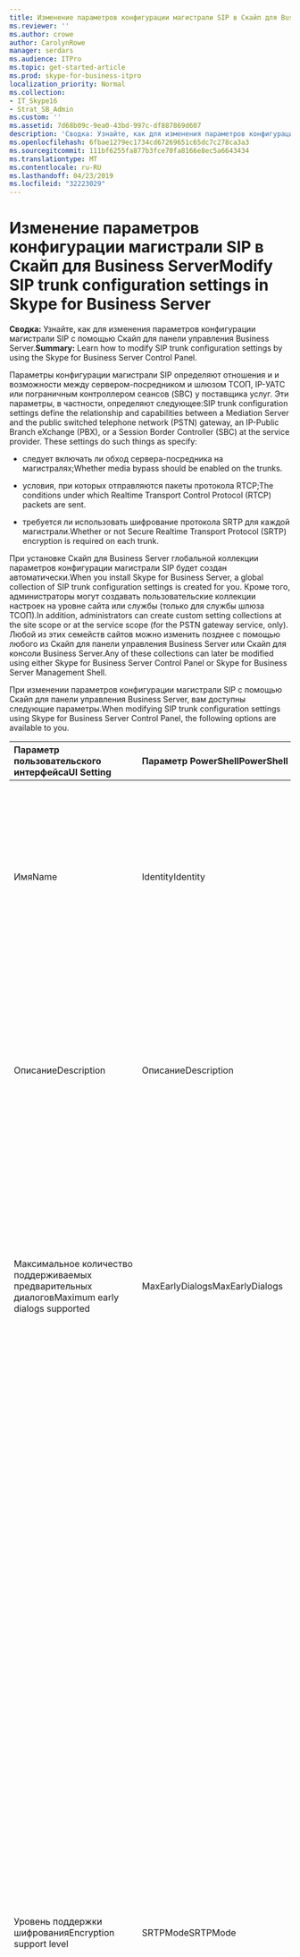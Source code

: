 ```yaml
---
title: Изменение параметров конфигурации магистрали SIP в Скайп для Business Server
ms.reviewer: ''
ms.author: crowe
author: CarolynRowe
manager: serdars
ms.audience: ITPro
ms.topic: get-started-article
ms.prod: skype-for-business-itpro
localization_priority: Normal
ms.collection:
- IT_Skype16
- Strat_SB_Admin
ms.custom: ''
ms.assetid: 7d68b09c-9ea0-43bd-997c-df887869d607
description: 'Сводка: Узнайте, как для изменения параметров конфигурации магистрали SIP с помощью Скайп для панели управления Business Server.'
ms.openlocfilehash: 6fbae1279ec1734cd67269651c65dc7c278ca3a3
ms.sourcegitcommit: 111bf6255fa877b3fce70fa8166e8ec5a6643434
ms.translationtype: MT
ms.contentlocale: ru-RU
ms.lasthandoff: 04/23/2019
ms.locfileid: "32223029"
---
```

# <a name="modify-sip-trunk-configuration-settings-in-skype-for-business-server"></a><span data-ttu-id="918ae-103">Изменение параметров конфигурации магистрали SIP в Скайп для Business Server</span><span class="sxs-lookup"><span data-stu-id="918ae-103">Modify SIP trunk configuration settings in Skype for Business Server</span></span>
 
<span data-ttu-id="918ae-104">**Сводка:** Узнайте, как для изменения параметров конфигурации магистрали SIP с помощью Скайп для панели управления Business Server.</span><span class="sxs-lookup"><span data-stu-id="918ae-104">**Summary:** Learn how to modify SIP trunk configuration settings by using the Skype for Business Server Control Panel.</span></span>
  
<span data-ttu-id="918ae-p101">Параметры конфигурации магистрали SIP определяют отношения и и возможности между сервером-посредником и шлюзом ТСОП, IP-УАТС или пограничным контроллером сеансов (SBC) у поставщика услуг. Эти параметры, в частности, определяют следующее:</span><span class="sxs-lookup"><span data-stu-id="918ae-p101">SIP trunk configuration settings define the relationship and capabilities between a Mediation Server and the public switched telephone network (PSTN) gateway, an IP-Public Branch eXchange (PBX), or a Session Border Controller (SBC) at the service provider. These settings do such things as specify:</span></span>
  
- <span data-ttu-id="918ae-107">следует включать ли обход сервера-посредника на магистралях;</span><span class="sxs-lookup"><span data-stu-id="918ae-107">Whether media bypass should be enabled on the trunks.</span></span>
    
- <span data-ttu-id="918ae-108">условия, при которых отправляются пакеты протокола RTCP;</span><span class="sxs-lookup"><span data-stu-id="918ae-108">The conditions under which Realtime Transport Control Protocol (RTCP) packets are sent.</span></span>
    
- <span data-ttu-id="918ae-109">требуется ли использовать шифрование протокола SRTP для каждой магистрали.</span><span class="sxs-lookup"><span data-stu-id="918ae-109">Whether or not Secure Realtime Transport Protocol (SRTP) encryption is required on each trunk.</span></span>
    
<span data-ttu-id="918ae-110">При установке Скайп для Business Server глобальной коллекции параметров конфигурации магистрали SIP будет создан автоматически.</span><span class="sxs-lookup"><span data-stu-id="918ae-110">When you install Skype for Business Server, a global collection of SIP trunk configuration settings is created for you.</span></span> <span data-ttu-id="918ae-111">Кроме того, администраторы могут создавать пользовательские коллекции настроек на уровне сайта или службы (только для службы шлюза ТСОП).</span><span class="sxs-lookup"><span data-stu-id="918ae-111">In addition, administrators can create custom setting collections at the site scope or at the service scope (for the PSTN gateway service, only).</span></span> <span data-ttu-id="918ae-112">Любой из этих семейств сайтов можно изменить позднее с помощью любого из Скайп для панели управления Business Server или Скайп для консоли Business Server.</span><span class="sxs-lookup"><span data-stu-id="918ae-112">Any of these collections can later be modified using either Skype for Business Server Control Panel or Skype for Business Server Management Shell.</span></span>
  
<span data-ttu-id="918ae-113">При изменении параметров конфигурации магистрали SIP с помощью Скайп для панели управления Business Server, вам доступны следующие параметры.</span><span class="sxs-lookup"><span data-stu-id="918ae-113">When modifying SIP trunk configuration settings using Skype for Business Server Control Panel, the following options are available to you.</span></span>
  
|<span data-ttu-id="918ae-114">**Параметр пользовательского интерфейса**</span><span class="sxs-lookup"><span data-stu-id="918ae-114">**UI Setting**</span></span>|<span data-ttu-id="918ae-115">**Параметр PowerShell**</span><span class="sxs-lookup"><span data-stu-id="918ae-115">**PowerShell Parameter**</span></span>|<span data-ttu-id="918ae-116">**Описание**</span><span class="sxs-lookup"><span data-stu-id="918ae-116">**Description**</span></span>|
|:-----|:-----|:-----|
|<span data-ttu-id="918ae-117">Имя</span><span class="sxs-lookup"><span data-stu-id="918ae-117">Name</span></span>  <br/> |<span data-ttu-id="918ae-118">Identity</span><span class="sxs-lookup"><span data-stu-id="918ae-118">Identity</span></span>  <br/> |<span data-ttu-id="918ae-p103">Уникальный идентификатор для коллекции. Это свойство только для чтения; вы не можете изменить идентификатор коллекции параметров настройки магистральной линии связи.</span><span class="sxs-lookup"><span data-stu-id="918ae-p103">Unique identifier for the collection. This property is read-only; you cannot change the Identity of a collection of trunk configuration settings.</span></span>  <br/> |
|<span data-ttu-id="918ae-121">Описание</span><span class="sxs-lookup"><span data-stu-id="918ae-121">Description</span></span>  <br/> |<span data-ttu-id="918ae-122">Описание</span><span class="sxs-lookup"><span data-stu-id="918ae-122">Description</span></span>  <br/> |<span data-ttu-id="918ae-123">Предоставляет администраторам возможность сохранять дополнительную информацию о параметрах (например, сведения о цели настройки магистральной линии связи).</span><span class="sxs-lookup"><span data-stu-id="918ae-123">Provides a way for administrators to store addition information about the settings (for example, the purpose of the trunk configuration).</span></span>  <br/> |
|<span data-ttu-id="918ae-124">Максимальное количество поддерживаемых предварительных диалогов</span><span class="sxs-lookup"><span data-stu-id="918ae-124">Maximum early dialogs supported</span></span>  <br/> |<span data-ttu-id="918ae-125">MaxEarlyDialogs</span><span class="sxs-lookup"><span data-stu-id="918ae-125">MaxEarlyDialogs</span></span>  <br/> |<span data-ttu-id="918ae-126">Максимальное количество разветвляющихся ответов, которое шлюз ТСОП, IP-PBX или пограничный контроллер сеансов (SBC) на стороне поставщика службы может получить на приглашение, отправленное серверу-посреднику.</span><span class="sxs-lookup"><span data-stu-id="918ae-126">The maximum number of forked responses a PSTN gateway, IP-PBX, or SBC at the service provider can receive to an Invite that it sent to the Mediation Server.</span></span>  <br/> |
|<span data-ttu-id="918ae-127">Уровень поддержки шифрования</span><span class="sxs-lookup"><span data-stu-id="918ae-127">Encryption support level</span></span>  <br/> |<span data-ttu-id="918ae-128">SRTPMode</span><span class="sxs-lookup"><span data-stu-id="918ae-128">SRTPMode</span></span>  <br/> | <span data-ttu-id="918ae-129">Указывает уровень поддержки для защиты трафика сервера-посредника между сервером-посредником и шлюзом ТСОП, IP-PBX или пограничным контроллером сеансов на стороне поставщика службы.</span><span class="sxs-lookup"><span data-stu-id="918ae-129">Indicates the level of support for protecting media traffic between the Mediation Server and the PSTN Gateway, IP-PBX, or SBC at the service provider.</span></span> <span data-ttu-id="918ae-130">Для случаев обхода сервера-посредника это значение должно быть совместимо с параметром EncryptionLevel в настройке сервера-посредника.</span><span class="sxs-lookup"><span data-stu-id="918ae-130">For media bypass cases, this value must be compatible with the EncryptionLevel setting in the media configuration.</span></span> <span data-ttu-id="918ae-131">Конфигурации мультимедиа задано с помощью командлета [New-CsMediaConfiguration](https://docs.microsoft.com/powershell/module/skype/new-csmediaconfiguration?view=skype-ps) и [Set-CsMediaConfiguration](https://docs.microsoft.com/powershell/module/skype/set-csmediaconfiguration?view=skype-ps) .</span><span class="sxs-lookup"><span data-stu-id="918ae-131">Media configuration is set by using the [New-CsMediaConfiguration](https://docs.microsoft.com/powershell/module/skype/new-csmediaconfiguration?view=skype-ps) and [Set-CsMediaConfiguration](https://docs.microsoft.com/powershell/module/skype/set-csmediaconfiguration?view=skype-ps) cmdlets.</span></span> <br/>  <span data-ttu-id="918ae-132">Допустимые значения:</span><span class="sxs-lookup"><span data-stu-id="918ae-132">Allowed values are:</span></span> <br/>  <span data-ttu-id="918ae-133">Требуется: должно использоваться шифрование SRTP.</span><span class="sxs-lookup"><span data-stu-id="918ae-133">Required: SRTP encryption must be used.</span></span> <br/>  <span data-ttu-id="918ae-134">Необязательно: SRTP будет использоваться, если поддерживается шлюзом.</span><span class="sxs-lookup"><span data-stu-id="918ae-134">Optional: SRTP will be used if the gateway supports it.</span></span> <br/>  <span data-ttu-id="918ae-135">Не поддерживается: шифрование SRTP не поддерживается и поэтому не будет использоваться.</span><span class="sxs-lookup"><span data-stu-id="918ae-135">Not Supported: SRTP encryption is not supported and therefore will not be used.</span></span> <br/>  <span data-ttu-id="918ae-p105">Параметр SRTPMode используется, только в случае, если шлюз настроен на использование протокола TLS. Если шлюз настроен на использование в качестве транспорта протокола TCP, для параметра SRTPMode внутренним образом задается значение Not Supported.</span><span class="sxs-lookup"><span data-stu-id="918ae-p105">SRTPMode is used only if the gateway is configured to use Transport Layer Security (TLS). If the gateway is configured with Transmission Control Protocol (TCP) as the transport, SRTPMode is internally set to Not Supported. </span></span><br/> |
|<span data-ttu-id="918ae-138">Поддержка ссылки</span><span class="sxs-lookup"><span data-stu-id="918ae-138">Refer support</span></span>  <br/> |<span data-ttu-id="918ae-139">Enable3pccRefer</span><span class="sxs-lookup"><span data-stu-id="918ae-139">Enable3pccRefer</span></span>  <br/> <span data-ttu-id="918ae-140">EnableReferSupport</span><span class="sxs-lookup"><span data-stu-id="918ae-140">EnableReferSupport</span></span>  <br/> |<span data-ttu-id="918ae-141">Если задано **Разрешить отправку ссылки шлюзу**, это указывает на то, что магистральная линия связи поддерживает получение запросов ссылки от сервера-посредника.</span><span class="sxs-lookup"><span data-stu-id="918ae-141">If set to **Enable sending refer to the gateway**, indicates that the trunk supports receiving Refer requests from the Mediation Server.</span></span>  <br/> <span data-ttu-id="918ae-p106">Если задано **Разрешить ссылку с использованием стороннего контроля вызовов**, это указывает на то, что протокол 3pcc может использоваться, чтобы разрешить переключенным звонкам обходить размещенный веб-сайт. Протокол 3pcc, известный также как протокол "стороннего контроля", применяется, когда для соединения пары абонентов используется третья сторона (например, оператор, размещающий звонок от абонента A к абоненту B).</span><span class="sxs-lookup"><span data-stu-id="918ae-p106">If set to **Enable refer using third-party call control**, indicates that the 3pcc protocol can be used to allow transferred calls to bypass the hosted site. 3pcc is also known as "third party control," and occurs when a third-party is used to connect a pair of callers (for example, an operator placing a call from person A to person B).  </span></span><br/> |
|<span data-ttu-id="918ae-144">Разрешить обход сервера-посредника</span><span class="sxs-lookup"><span data-stu-id="918ae-144">Enable media bypass</span></span>  <br/> |<span data-ttu-id="918ae-145">EnableBypass</span><span class="sxs-lookup"><span data-stu-id="918ae-145">EnableBypass</span></span>  <br/> |<span data-ttu-id="918ae-p107">Указывает, включен обход сервера-посредника для этой магистральной линии связи. Обход сервера-посредника может быть включен только в случае, если также включен параметр **Централизованная обработка мультимедиа**.</span><span class="sxs-lookup"><span data-stu-id="918ae-p107">Indicates whether media bypass is enabled for this trunk. Media bypass can only be enabled if **Centralized media processing** is also enabled. </span></span><br/> |
|<span data-ttu-id="918ae-148">Централизованная обработка мультимедиа</span><span class="sxs-lookup"><span data-stu-id="918ae-148">Centralized media processing</span></span>  <br/> |<span data-ttu-id="918ae-149">ConcentratedTopology</span><span class="sxs-lookup"><span data-stu-id="918ae-149">ConcentratedTopology</span></span>  <br/> |<span data-ttu-id="918ae-p108">Enable RTP latching имеется ли известная точка терминирования медиаданных. (Примером известной точки терминирования медиаданных может являться шлюз ТСОП, где у точки терминирования медиаданных такой же IP-адрес, что и у точки терминирования сигналов.)</span><span class="sxs-lookup"><span data-stu-id="918ae-p108">Indicates whether there is a well-known media termination point. (An example of a well-known media termination point would be a PSTN gateway where the media termination has the same IP as the signaling termination.)</span></span>  <br/> |
|<span data-ttu-id="918ae-152">Разрешить блокирование RTP</span><span class="sxs-lookup"><span data-stu-id="918ae-152">Enable RTP latching</span></span>  <br/> |<span data-ttu-id="918ae-153">EnableRTPLatching</span><span class="sxs-lookup"><span data-stu-id="918ae-153">EnableRTPLatching</span></span>  <br/> |<span data-ttu-id="918ae-p109">Указывает, поддерживают ли магистральные линии связи SIP блокирование RTP. Блокирование RTP является технологией, позволяющей выполнять подключение по протоколу RTP/RTCP через устройство NAT (преобразование сетевых адресов) или брандмауэр.</span><span class="sxs-lookup"><span data-stu-id="918ae-p109">Indicates whether or not the SIP trunks support RTP latching. RTP latching is a technology that enables RTP/RTCP connectivity through a NAT (network address translator) device or firewall.</span></span>  <br/> |
|<span data-ttu-id="918ae-156">Включить журнал переадресации звонков</span><span class="sxs-lookup"><span data-stu-id="918ae-156">Enable forward call history</span></span>  <br/> |<span data-ttu-id="918ae-157">ForwardCallHistory</span><span class="sxs-lookup"><span data-stu-id="918ae-157">ForwardCallHistory</span></span>  <br/> |<span data-ttu-id="918ae-158">Означает, будет ли переадресовываться по магистральному каналу сведения о журнале звонков.</span><span class="sxs-lookup"><span data-stu-id="918ae-158">Indicates whether call history information will be forwarded through the trunk.</span></span>  <br/> |
|<span data-ttu-id="918ae-159">Включить данные переадресации P-Asserted-Identity</span><span class="sxs-lookup"><span data-stu-id="918ae-159">Enable forward P-Asserted-Identity data</span></span>  <br/> |<span data-ttu-id="918ae-160">ForwardPAI</span><span class="sxs-lookup"><span data-stu-id="918ae-160">ForwardPAI</span></span>  <br/> |<span data-ttu-id="918ae-p110">Указывает, будет ли переадресовываться заголовок P-Asserted-Identity (PAI) одновременно с вызовом. Заголовок PAI предоставляет способ проверки удостоверения абонемента.</span><span class="sxs-lookup"><span data-stu-id="918ae-p110">Indicates whether the P-Asserted-Identity (PAI) header will be forwarded along with the call. The PAI header provides a way to verify the identity of the caller.</span></span>  <br/> |
|<span data-ttu-id="918ae-163">Включить таймер отработки отказа внешней маршрутизации</span><span class="sxs-lookup"><span data-stu-id="918ae-163">Enable outbound routing failover timer</span></span>  <br/> |<span data-ttu-id="918ae-164">EnableFastFailoverTimer</span><span class="sxs-lookup"><span data-stu-id="918ae-164">EnableFastFailoverTimer</span></span>  <br/> |<span data-ttu-id="918ae-p111">Указывает, будут ли вызовы, на которые не был получен ответ от шлюза в течение 10 секунд, маршрутизироваться следующей доступной магистральной линии связи; если дополнительная магистральная линия связи отсутствует, вызов будет автоматически пропущен. В организации с медленными ответами сетей и шлюзов, это может приводить к необязательному пропуску вызовов.</span><span class="sxs-lookup"><span data-stu-id="918ae-p111">Indicates whether outbound calls that are not answered by the gateway within 10 seconds will be routed to the next available trunk; if there are no additional trunks then the call will automatically be dropped. In an organization with slow networks and gateway responses, that could potentially result in calls being dropped unnecessarily.</span></span>  <br/> |
|<span data-ttu-id="918ae-167">Связанные использования ТСОП</span><span class="sxs-lookup"><span data-stu-id="918ae-167">Associated PSTN usages</span></span>  <br/> |<span data-ttu-id="918ae-168">PSTNUsages</span><span class="sxs-lookup"><span data-stu-id="918ae-168">PSTNUsages</span></span>  <br/> |<span data-ttu-id="918ae-169">Коллекция режимов PSTN, привязываемых к магистральному каналу.</span><span class="sxs-lookup"><span data-stu-id="918ae-169">Collection of PSTN usages assigned to the trunk.</span></span>  <br/> |
|<span data-ttu-id="918ae-170">Преобразованный номер для проверки</span><span class="sxs-lookup"><span data-stu-id="918ae-170">Translated number to test</span></span>  <br/> |<span data-ttu-id="918ae-171">Н/Д</span><span class="sxs-lookup"><span data-stu-id="918ae-171">N/A</span></span>  <br/> |<span data-ttu-id="918ae-172">Телефонный номер, который может использоваться для выполнения специального теста настроек конфигурации магистрали.</span><span class="sxs-lookup"><span data-stu-id="918ae-172">Phone number that can be used to do an ad hoc test of the trunk configuration settings.</span></span>  <br/> |
|<span data-ttu-id="918ae-173">Связанные правила преобразования</span><span class="sxs-lookup"><span data-stu-id="918ae-173">Associated translation rules</span></span>  <br/> |<span data-ttu-id="918ae-174">OutboundTranslationRulesList</span><span class="sxs-lookup"><span data-stu-id="918ae-174">OutboundTranslationRulesList</span></span>  <br/> |<span data-ttu-id="918ae-175">Коллекция правил преобразования телефонных номеров, которые применяются к вызовам, обрабатываемым службой маршрутизации исходящих вызовов (вызовы, направляемые по конечным адресам УАТС или ТСОП).</span><span class="sxs-lookup"><span data-stu-id="918ae-175">Collection of phone number translation rules that apply to calls handled by Outbound Routing (calls routed to PBX or PSTN destinations).</span></span>  <br/> |
|<span data-ttu-id="918ae-176">Правила преобразования вызываемого номера</span><span class="sxs-lookup"><span data-stu-id="918ae-176">Called number translation rules</span></span>  <br/> |<span data-ttu-id="918ae-177">OutboundCallingNumberTranslationRulesList</span><span class="sxs-lookup"><span data-stu-id="918ae-177">OutboundCallingNumberTranslationRulesList</span></span>  <br/> |<span data-ttu-id="918ae-178">Коллекция правил преобразования исходящих вызовов, привязываемая к магистральному каналу.</span><span class="sxs-lookup"><span data-stu-id="918ae-178">Collection of outbound calling number translation rules assigned to the trunk.</span></span>  <br/> |
|<span data-ttu-id="918ae-179">Проверяемый номер телефона</span><span class="sxs-lookup"><span data-stu-id="918ae-179">Phone number to test</span></span>  <br/> |<span data-ttu-id="918ae-180">Н/Д</span><span class="sxs-lookup"><span data-stu-id="918ae-180">N/A</span></span>  <br/> |<span data-ttu-id="918ae-181">Номер телефона, который может использоваться для выполнения специального теста правил преобразования.</span><span class="sxs-lookup"><span data-stu-id="918ae-181">Phone number that can be used to do an ad hoc test of the translation rules.</span></span>  <br/> |
|<span data-ttu-id="918ae-182">Номер вызывающего абонента</span><span class="sxs-lookup"><span data-stu-id="918ae-182">Calling number</span></span>  <br/> |<span data-ttu-id="918ae-183">Н/Д</span><span class="sxs-lookup"><span data-stu-id="918ae-183">N/A</span></span>  <br/> |<span data-ttu-id="918ae-184">Показывает, что проверяемый номер телефона является номером телефона вызывающего абонента.</span><span class="sxs-lookup"><span data-stu-id="918ae-184">Indicates that the phone number to test is the phone number of the caller.</span></span>  <br/> |
|<span data-ttu-id="918ae-185">Вызываемый номер</span><span class="sxs-lookup"><span data-stu-id="918ae-185">Called number</span></span>  <br/> |<span data-ttu-id="918ae-186">Н/Д</span><span class="sxs-lookup"><span data-stu-id="918ae-186">N/A</span></span>  <br/> |<span data-ttu-id="918ae-187">Показывает, что проверяемый номер телефона является номером телефона вызываемого абонента.</span><span class="sxs-lookup"><span data-stu-id="918ae-187">Indicates that the phone number to test is the phone number of the person being called.</span></span>  <br/> |
   
> [!NOTE]
> <span data-ttu-id="918ae-188">Командлеты Lync Server CsTrunkConfiguration поддерживает дополнительные свойства, не отображается в панели управления Lync Server.</span><span class="sxs-lookup"><span data-stu-id="918ae-188">The Lync Server CsTrunkConfiguration cmdlets support additional properties not shown in Lync Server Control Panel.</span></span> <span data-ttu-id="918ae-189">Для получения дополнительных сведений см раздел справки для командлета [Set-CsTrunkConfiguration](https://docs.microsoft.com/powershell/module/skype/set-cstrunkconfiguration?view=skype-ps) .</span><span class="sxs-lookup"><span data-stu-id="918ae-189">For more information, see the help topic for the [Set-CsTrunkConfiguration](https://docs.microsoft.com/powershell/module/skype/set-cstrunkconfiguration?view=skype-ps) cmdlet.</span></span>
  
### <a name="to-modify-sip-trunk-configuration-settings-by-using-skype-for-business-server-control-panel"></a><span data-ttu-id="918ae-190">Для изменения параметров конфигурации магистрали SIP с помощью Скайп для панели управления Business Server</span><span class="sxs-lookup"><span data-stu-id="918ae-190">To modify SIP trunk configuration settings by using Skype for Business Server Control Panel</span></span>

1. <span data-ttu-id="918ae-191">В Скайп для панели управления Business Server щелкните **Маршрутизация голосовой связи**и затем щелкните **Настройка линии связи**.</span><span class="sxs-lookup"><span data-stu-id="918ae-191">In Skype for Business Server Control Panel, click **Voice Routing**, and then click **Trunk Configuration**.</span></span>
    
2. <span data-ttu-id="918ae-p113">На вкладке **Конфигурация линии связи** дважды щелкните параметры, которые нужно изменить. Обратите внимание, что можно изменить только одну коллекция настроек за раз. Если вы хотите изменить несколько коллекций, используйте Windows PowerShell.</span><span class="sxs-lookup"><span data-stu-id="918ae-p113">On the **Trunk Configuration** tab, double-click the trunk configuration settings to be modified. Note that you can only edit one collection of settings at a time. If you would like to make the same changes on multiple collections, use Windows PowerShell instead.</span></span>
    
3. <span data-ttu-id="918ae-195">Выберите нужные параметры в диалоговом окне **Изменение конфигурации линии связи** и нажмите кнопку **ОК**.</span><span class="sxs-lookup"><span data-stu-id="918ae-195">In the **Edit Trunk Configuration** dialog, make the appropriate selections and then click **OK**.</span></span>
    
4. <span data-ttu-id="918ae-p114">Свойство **Состояние** для коллекции будет обновлено до **Не сохранено**. Чтобы зафиксировать изменения и удалить коллекцию, щелкните **Сохранить**, а затем выберите **Сохранить все**.</span><span class="sxs-lookup"><span data-stu-id="918ae-p114">The **State** property for the collection will be updated to **Uncommitted**. To commit the changes, and to delete the collection, click **Commit** and then click **Commit All**.</span></span>
    
5. <span data-ttu-id="918ae-198">В диалоговом окне **Несохраненные параметры настройки голосовой связи** нажмите кнопку **ОК**.</span><span class="sxs-lookup"><span data-stu-id="918ae-198">In the **Uncommitted Voice Configuration Settings** dialog box, click **OK**.</span></span>
    
6. <span data-ttu-id="918ae-199">В диалоговом окне **Скайп для панели управления Business Server** нажмите **кнопку ОК**.</span><span class="sxs-lookup"><span data-stu-id="918ae-199">In the **Skype for Business Server Control Panel** dialog box click **OK**.</span></span>
    


